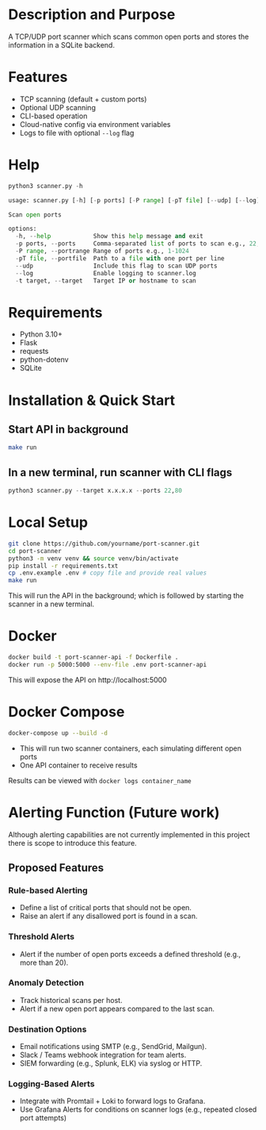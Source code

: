 # Description and Purpose
A TCP/UDP port scanner which scans common open ports and stores the information in a SQLite backend.

# Features
- TCP scanning (default + custom ports)
- Optional UDP scanning
- CLI-based operation
- Cloud-native config via environment variables
- Logs to file with optional `--log` flag

# Help
```python
python3 scanner.py -h

usage: scanner.py [-h] [-p ports] [-P range] [-pT file] [--udp] [--log] -t target

Scan open ports

options:
  -h, --help            Show this help message and exit
  -p ports, --ports     Comma-separated list of ports to scan e.g., 22,80,443
  -P range, --portrange Range of ports e.g., 1-1024
  -pT file, --portfile  Path to a file with one port per line
  --udp                 Include this flag to scan UDP ports
  --log                 Enable logging to scanner.log
  -t target, --target   Target IP or hostname to scan
```

# Requirements
- Python 3.10+
- Flask
- requests
- python-dotenv
- SQLite

# Installation & Quick Start
## Start API in background
```bash
make run
```

## In a new terminal, run scanner with CLI flags
```python
python3 scanner.py --target x.x.x.x --ports 22,80
```


# Local Setup
```bash
git clone https://github.com/yourname/port-scanner.git
cd port-scanner
python3 -m venv venv && source venv/bin/activate
pip install -r requirements.txt
cp .env.example .env # copy file and provide real values
make run
```
This will run the API in the background; which is followed by starting the scanner in a new terminal.

# Docker
```bash
docker build -t port-scanner-api -f Dockerfile .
docker run -p 5000:5000 --env-file .env port-scanner-api
```
This will expose the API on http://localhost:5000

# Docker Compose
```bash
docker-compose up --build -d
```

- This will run two scanner containers, each simulating different open ports
- One API container to receive results

Results can be viewed with `docker logs container_name`

# Alerting Function (Future work)
Although alerting capabilities are not currently implemented in this project there is scope to introduce this feature.

## Proposed Features
### Rule-based Alerting
- Define a list of critical ports that should not be open.
- Raise an alert if any disallowed port is found in a scan.

### Threshold Alerts
- Alert if the number of open ports exceeds a defined threshold (e.g., more than 20).

### Anomaly Detection
- Track historical scans per host.
- Alert if a new open port appears compared to the last scan.

### Destination Options
- Email notifications using SMTP (e.g., SendGrid, Mailgun).
- Slack / Teams webhook integration for team alerts.
- SIEM forwarding (e.g., Splunk, ELK) via syslog or HTTP.

### Logging-Based Alerts
- Integrate with Promtail + Loki to forward logs to Grafana.
- Use Grafana Alerts for conditions on scanner logs (e.g., repeated closed port attempts)

